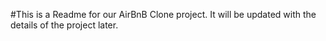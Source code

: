 #This is a Readme for our AirBnB Clone project.
It will be updated with the details of the project later.
